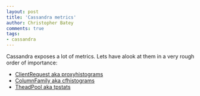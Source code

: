 ```yaml
---
layout: post
title: 'Cassandra metrics'
author: Christopher Batey
comments: true
tags:
- cassandra
---
```


Cassandra exposes a lot of metrics. Lets have alook at them in a very rough
order of importance:

* [ClientRequest aka proxyhistograms](/cassandra-clientrequest-metrics.html) 
* [ColumnFamily aka cfhistograms](/cassandra-columnfamily-metrics.html)
* [TheadPool aka tpstats](/cassandra-tpstats.html)

